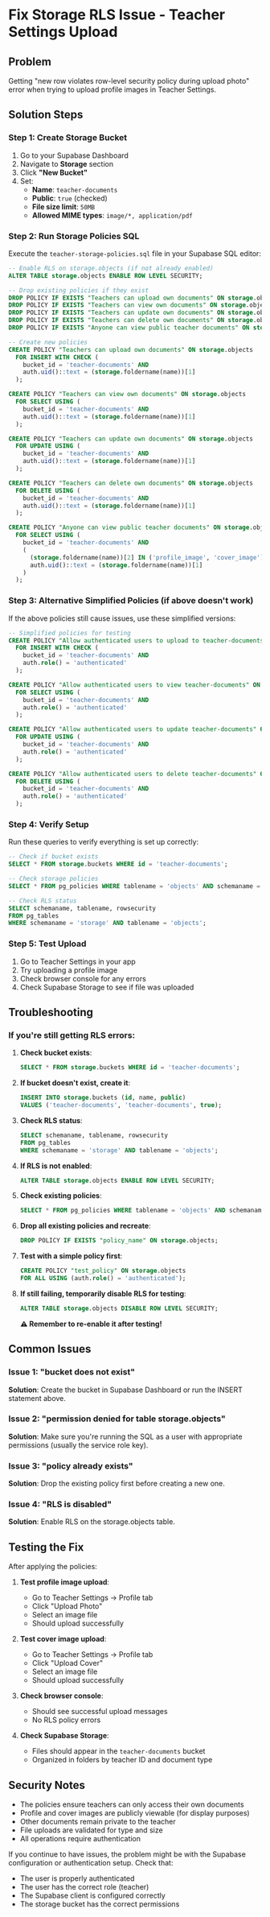 # Fix Storage RLS Issue - Teacher Settings Upload

## Problem
Getting "new row violates row-level security policy during upload photo" error when trying to upload profile images in Teacher Settings.

## Solution Steps

### Step 1: Create Storage Bucket
1. Go to your Supabase Dashboard
2. Navigate to **Storage** section
3. Click **"New Bucket"**
4. Set:
   - **Name**: `teacher-documents`
   - **Public**: `true` (checked)
   - **File size limit**: `50MB`
   - **Allowed MIME types**: `image/*, application/pdf`

### Step 2: Run Storage Policies SQL
Execute the `teacher-storage-policies.sql` file in your Supabase SQL editor:

```sql
-- Enable RLS on storage.objects (if not already enabled)
ALTER TABLE storage.objects ENABLE ROW LEVEL SECURITY;

-- Drop existing policies if they exist
DROP POLICY IF EXISTS "Teachers can upload own documents" ON storage.objects;
DROP POLICY IF EXISTS "Teachers can view own documents" ON storage.objects;
DROP POLICY IF EXISTS "Teachers can update own documents" ON storage.objects;
DROP POLICY IF EXISTS "Teachers can delete own documents" ON storage.objects;
DROP POLICY IF EXISTS "Anyone can view public teacher documents" ON storage.objects;

-- Create new policies
CREATE POLICY "Teachers can upload own documents" ON storage.objects
  FOR INSERT WITH CHECK (
    bucket_id = 'teacher-documents' AND
    auth.uid()::text = (storage.foldername(name))[1]
  );

CREATE POLICY "Teachers can view own documents" ON storage.objects
  FOR SELECT USING (
    bucket_id = 'teacher-documents' AND
    auth.uid()::text = (storage.foldername(name))[1]
  );

CREATE POLICY "Teachers can update own documents" ON storage.objects
  FOR UPDATE USING (
    bucket_id = 'teacher-documents' AND
    auth.uid()::text = (storage.foldername(name))[1]
  );

CREATE POLICY "Teachers can delete own documents" ON storage.objects
  FOR DELETE USING (
    bucket_id = 'teacher-documents' AND
    auth.uid()::text = (storage.foldername(name))[1]
  );

CREATE POLICY "Anyone can view public teacher documents" ON storage.objects
  FOR SELECT USING (
    bucket_id = 'teacher-documents' AND
    (
      (storage.foldername(name))[2] IN ('profile_image', 'cover_image') OR
      auth.uid()::text = (storage.foldername(name))[1]
    )
  );
```

### Step 3: Alternative Simplified Policies (if above doesn't work)
If the above policies still cause issues, use these simplified versions:

```sql
-- Simplified policies for testing
CREATE POLICY "Allow authenticated users to upload to teacher-documents" ON storage.objects
  FOR INSERT WITH CHECK (
    bucket_id = 'teacher-documents' AND
    auth.role() = 'authenticated'
  );

CREATE POLICY "Allow authenticated users to view teacher-documents" ON storage.objects
  FOR SELECT USING (
    bucket_id = 'teacher-documents' AND
    auth.role() = 'authenticated'
  );

CREATE POLICY "Allow authenticated users to update teacher-documents" ON storage.objects
  FOR UPDATE USING (
    bucket_id = 'teacher-documents' AND
    auth.role() = 'authenticated'
  );

CREATE POLICY "Allow authenticated users to delete teacher-documents" ON storage.objects
  FOR DELETE USING (
    bucket_id = 'teacher-documents' AND
    auth.role() = 'authenticated'
  );
```

### Step 4: Verify Setup
Run these queries to verify everything is set up correctly:

```sql
-- Check if bucket exists
SELECT * FROM storage.buckets WHERE id = 'teacher-documents';

-- Check storage policies
SELECT * FROM pg_policies WHERE tablename = 'objects' AND schemaname = 'storage';

-- Check RLS status
SELECT schemaname, tablename, rowsecurity 
FROM pg_tables 
WHERE schemaname = 'storage' AND tablename = 'objects';
```

### Step 5: Test Upload
1. Go to Teacher Settings in your app
2. Try uploading a profile image
3. Check browser console for any errors
4. Check Supabase Storage to see if file was uploaded

## Troubleshooting

### If you're still getting RLS errors:

1. **Check bucket exists**:
   ```sql
   SELECT * FROM storage.buckets WHERE id = 'teacher-documents';
   ```

2. **If bucket doesn't exist, create it**:
   ```sql
   INSERT INTO storage.buckets (id, name, public) 
   VALUES ('teacher-documents', 'teacher-documents', true);
   ```

3. **Check RLS status**:
   ```sql
   SELECT schemaname, tablename, rowsecurity 
   FROM pg_tables 
   WHERE schemaname = 'storage' AND tablename = 'objects';
   ```

4. **If RLS is not enabled**:
   ```sql
   ALTER TABLE storage.objects ENABLE ROW LEVEL SECURITY;
   ```

5. **Check existing policies**:
   ```sql
   SELECT * FROM pg_policies WHERE tablename = 'objects' AND schemaname = 'storage';
   ```

6. **Drop all existing policies and recreate**:
   ```sql
   DROP POLICY IF EXISTS "policy_name" ON storage.objects;
   ```

7. **Test with a simple policy first**:
   ```sql
   CREATE POLICY "test_policy" ON storage.objects
   FOR ALL USING (auth.role() = 'authenticated');
   ```

8. **If still failing, temporarily disable RLS for testing**:
   ```sql
   ALTER TABLE storage.objects DISABLE ROW LEVEL SECURITY;
   ```
   **⚠️ Remember to re-enable it after testing!**

## Common Issues

### Issue 1: "bucket does not exist"
**Solution**: Create the bucket in Supabase Dashboard or run the INSERT statement above.

### Issue 2: "permission denied for table storage.objects"
**Solution**: Make sure you're running the SQL as a user with appropriate permissions (usually the service role key).

### Issue 3: "policy already exists"
**Solution**: Drop the existing policy first before creating a new one.

### Issue 4: "RLS is disabled"
**Solution**: Enable RLS on the storage.objects table.

## Testing the Fix

After applying the policies:

1. **Test profile image upload**:
   - Go to Teacher Settings → Profile tab
   - Click "Upload Photo"
   - Select an image file
   - Should upload successfully

2. **Test cover image upload**:
   - Go to Teacher Settings → Profile tab
   - Click "Upload Cover"
   - Select an image file
   - Should upload successfully

3. **Check browser console**:
   - Should see successful upload messages
   - No RLS policy errors

4. **Check Supabase Storage**:
   - Files should appear in the `teacher-documents` bucket
   - Organized in folders by teacher ID and document type

## Security Notes

- The policies ensure teachers can only access their own documents
- Profile and cover images are publicly viewable (for display purposes)
- Other documents remain private to the teacher
- File uploads are validated for type and size
- All operations require authentication

If you continue to have issues, the problem might be with the Supabase configuration or authentication setup. Check that:
- The user is properly authenticated
- The user has the correct role (teacher)
- The Supabase client is configured correctly
- The storage bucket has the correct permissions
